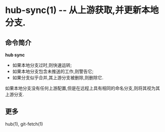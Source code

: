 # hub-sync(1) -- 从上游获取,并更新本地分支.

## 命令简介

**hub sync**

- 如果本地分支过时,则快速运转;
- 如果本地分支包含未推送的工作,则警告它;
- 如果分支似乎合并,其上游分支被删除,则删除它.

如果本地分支没有任何上游配置,但是在远程上具有相同的命名分支,则将其视为其上游分支.

## 更多

hub(1), git-fetch(1)
